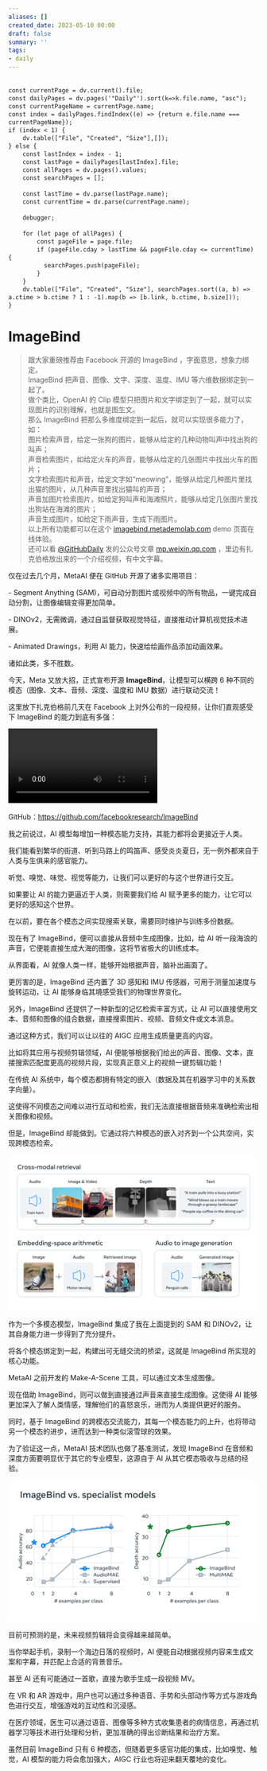 ```yaml
---
aliases: []
created_date: 2023-05-10 00:00
draft: false
summary: ''
tags:
- daily
---
```


```dataviewjs

const currentPage = dv.current().file;
const dailyPages = dv.pages('"Daily"').sort(k=>k.file.name, "asc");
const currentPageName = currentPage.name;
const index = dailyPages.findIndex((e) => {return e.file.name === currentPageName});
if (index < 1) {
	dv.table(["File", "Created", "Size"],[]);
} else {
	const lastIndex = index - 1;
	const lastPage = dailyPages[lastIndex].file;
	const allPages = dv.pages().values;
	const searchPages = [];
	
	const lastTime = dv.parse(lastPage.name);
	const currentTime = dv.parse(currentPage.name);

	debugger;
	
	for (let page of allPages) {
		const pageFile = page.file;
		if (pageFile.cday > lastTime && pageFile.cday <= currentTime) {
		  searchPages.push(pageFile);
		}
	}
	dv.table(["File", "Created", "Size"], searchPages.sort((a, b) => a.ctime > b.ctime ? 1 : -1).map(b => [b.link, b.ctime, b.size]));
}

```

# ImageBind

> 跟大家重磅推荐由 Facebook 开源的 ImageBind ，字面意思，想象力绑定。  
> ImageBind 把声音、图像、文字、深度、温度、IMU 等六维数据绑定到一起了。  
> 做个类比，OpenAI 的 Clip 模型只把图片和文字绑定到了一起，就可以实现图片的识别理解，也就是图生文。  
> 那么 ImageBind 把那么多维度绑定到一起后，就可以实现很多能力了，如：  
> 图片检索声音，给定一张狗的图片，能够从给定的几种动物叫声中找出狗的叫声；  
> 声音检索图片，如给定火车的声音，能够从给定的几张图片中找出火车的图片；  
> 文字检索图片和声音，给定文字如“meowing”，能够从给定几种图片里找出猫的图片，从几种声音里找出猫叫的声音；  
> 声音加图片检索图片，如给定狗叫声和海滩照片，能够从给定几张图片里找出狗站在海滩的图片；  
> 声音生成图片，如给定下雨声音，生成下雨图片。  
> 以上所有功能都可以在这个 [imagebind.metademolab.com](https://imagebind.metademolab.com/demo) demo 页面在线体验。  
> 还可以看 [@GitHubDaily](https://m.okjike.com/users/CD000A7F-222C-429E-A53F-192F2C123EEB) 发的公众号文章 [mp.weixin.qq.com](https://mp.weixin.qq.com/s/XSgSMomSas70DUmXVQhsmA) ，里边有扎克伯格放出来的一个介绍视频，有中文字幕。

仅在过去几个月，MetaAI 便在 GitHub 开源了诸多实用项目：

\- Segment Anything (SAM)，可自动分割图片或视频中的所有物品，一键完成自动分割，让图像编辑变得更加简单。

\- DINOv2，无需微调，通过自监督获取视觉特征，直接推动计算机视觉技术进展。

\- Animated Drawings，利用 AI 能力，快速给绘画作品添加动画效果。

诸如此类，多不胜数。

今天，Meta 又放大招，正式宣布开源 **ImageBind**，让模型可以横跨 6 种不同的模态（图像、文本、音频、深度、温度和 IMU 数据）进行联动交流！

这里放下扎克伯格前几天在 Facebook 上对外公布的一段视频，让你们直观感受下 ImageBind 的能力到底有多强：

![](../../Attachments/0bc3xmagwaaaxaamoos2ybsfbo6dno5qa2ya.f10002.mp4)

GitHub：https://github.com/facebookresearch/ImageBind

我之前说过，AI 模型每增加一种模态能力支持，其能力都将会更接近于人类。

我们能看到繁华的街道、听到马路上的鸣笛声、感受炎炎夏日，无一例外都来自于人类与生俱来的感官能力。

听觉、嗅觉、味觉、视觉等能力，让我们可以更好的与这个世界进行交互。

如果要让 AI 的能力更逼近于人类，则需要我们给 AI 赋予更多的能力，让它可以更好的感知这个世界。

在以前，要在各个模态之间实现搜索关联，需要同时维护与训练多份数据。

现在有了 ImageBind，便可以直接从音频中生成图像，比如，给 AI 听一段海浪的声音，它便能直接生成大海的图像，这将节省极大的训练成本。

从界面看，AI 就像人类一样，能够开始根据声音，脑补出画面了。

更厉害的是，ImageBind 还内置了 3D 感知和 IMU 传感器，可用于测量加速度与旋转运动，让 AI 能够身临其境感受我们的物理世界变化。

另外，ImageBind 还提供了一种新型的记忆检索丰富方式，让 AI 可以直接使用文本、音频和图像的组合数据，直接搜索图片、视频、音频文件或文本消息。

通过这种方式，我们可以让以往的 AIGC 应用生成质量更高的内容。

比如将其应用与视频剪辑领域，AI 便能够根据我们给出的声音、图像、文本，直接搜索匹配度更高的视频片段，实现真正意义上的视频一键剪辑功能！

在传统 AI 系统中，每个模态都拥有特定的嵌入（数据及其在机器学习中的关系数字向量）。

这使得不同模态之间难以进行互动和检索，我们无法直接根据音频来准确检索出相关图像和视频。

但是，ImageBind 却能做到。它通过将六种模态的嵌入对齐到一个公共空间，实现跨模态检索。

![525](../../Attachments/605f03846bf06333b508ced92cab4425_MD5.png)

作为一个多模态模型，ImageBind 集成了我在上面提到的 SAM 和 DINOv2，让其自身能力进一步得到了充分提升。

将各个模态绑定到一起，构建出可无缝交流的桥梁，这就是 ImageBind 所实现的核心功能。

MetaAI 之前开发的 Make-A-Scene 工具，可以通过文本生成图像。

现在借助 ImageBind，则可以做到直接通过声音来直接生成图像。这使得 AI 能够更加深入了解人类情感，理解他们的喜怒哀乐，进而为人类提供更好的服务。

同时，基于 ImageBind 的跨模态交流能力，其每一个模态能力的上升，也将带动另一个模态的进步，进而达到一种类似滚雪球的效果。

为了验证这一点，MetaAI 技术团队也做了基准测试，发现 ImageBind 在音频和深度方面要明显优于其它的专业模型，这源自于 AI 从其它模态吸收与总结的经验。

![525](../../Attachments/8099dcdd635ae1a8d8d4dc295e7fc8d1_MD5.png)

目前可预测的是，未来视频剪辑将会变得越来越简单。

当你举起手机，录制一个海边日落的视频时，AI 便能自动根据视频内容来生成文案和字幕，并匹配上合适的背景音乐。

甚至 AI 还有可能通过一首歌，直接为歌手生成一段视频 MV。

在 VR 和 AR 游戏中，用户也可以通过多种语音、手势和头部动作等方式与游戏角色进行交互，增强游戏的互动性和沉浸感。

在医疗领域，医生可以通过语音、图像等多种方式收集患者的病情信息，再通过机器学习等技术进行处理和分析，更加准确的得出诊断结果和治疗方案。

虽然目前 ImageBind 只有 6 种模态，但随着更多感官功能的集成，比如嗅觉、触觉，AI 模型的能力将会愈加强大，AIGC 行业也将迎来翻天覆地的变化。
